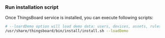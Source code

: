 ### Run installation script

Once ThingsBoard service is installed, you can execute following scripts:

```bash
# --loardDemo option will load demo data: users, devices, assets, rules, widgets.
/usr/share/thingsboard/bin/install/install.sh --loadDemo
```